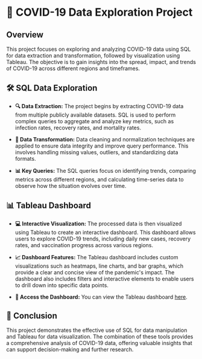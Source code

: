 # 🦠 COVID-19 Data Exploration Project

## Overview
This project focuses on exploring and analyzing COVID-19 data using SQL for data extraction and transformation, followed by visualization using Tableau. The objective is to gain insights into the spread, impact, and trends of COVID-19 across different regions and timeframes.

## 🛠️ SQL Data Exploration
- **🔍 Data Extraction:** The project begins by extracting COVID-19 data from multiple publicly available datasets. SQL is used to perform complex queries to aggregate and analyze key metrics, such as infection rates, recovery rates, and mortality rates.
  
- **🧹 Data Transformation:** Data cleaning and normalization techniques are applied to ensure data integrity and improve query performance. This involves handling missing values, outliers, and standardizing data formats.

- **📊 Key Queries:** The SQL queries focus on identifying trends, comparing metrics across different regions, and calculating time-series data to observe how the situation evolves over time.

## 📊 Tableau Dashboard
- **💻 Interactive Visualization:** The processed data is then visualized using Tableau to create an interactive dashboard. This dashboard allows users to explore COVID-19 trends, including daily new cases, recovery rates, and vaccination progress across various regions.

- **📈 Dashboard Features:** The Tableau dashboard includes custom visualizations such as heatmaps, line charts, and bar graphs, which provide a clear and concise view of the pandemic's impact. The dashboard also includes filters and interactive elements to enable users to drill down into specific data points.

- **🔗 Access the Dashboard:** You can view the Tableau dashboard [here](https://public.tableau.com/app/profile/yashesh.pratap.singh/viz/COVID19DASHBOARD_17239909241810/Dashboard1).

## 📝 Conclusion
This project demonstrates the effective use of SQL for data manipulation and Tableau for data visualization. The combination of these tools provides a comprehensive analysis of COVID-19 data, offering valuable insights that can support decision-making and further research.
